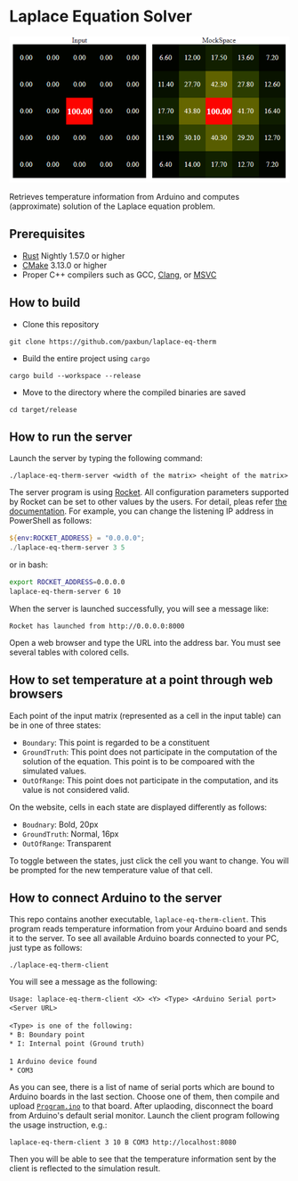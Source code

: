 # Laplace Equation Solver

![Example](./Example.png)

Retrieves temperature information from Arduino and computes (approximate) solution of the Laplace equation problem.

## Prerequisites

- [Rust](https://www.rust-lang.org/tools/install) Nightly 1.57.0 or higher
- [CMake](https://cmake.org/download/) 3.13.0 or higher
- Proper C++ compilers such as GCC, [Clang](https://releases.llvm.org/download.html), or [MSVC](https://visualstudio.microsoft.com/)

## How to build

- Clone this repository

```
git clone https://github.com/paxbun/laplace-eq-therm
```

- Build the entire project using `cargo`

```
cargo build --workspace --release
```

- Move to the directory where the compiled binaries are saved

```
cd target/release
```

## How to run the server

Launch the server by typing the following command:
```
./laplace-eq-therm-server <width of the matrix> <height of the matrix>
```

The server program is using [Rocket](https://github.com/SergioBenitez/Rocket). All configuration parameters supported by Rocket can be set to other values by the users. For detail, pleas refer [the documentation](https://rocket.rs/v0.4/guide/configuration/). For example, you can change the listening IP address in PowerShell as follows:

```powershell
${env:ROCKET_ADDRESS} = "0.0.0.0";
./laplace-eq-therm-server 3 5
```

or in bash:

```bash
export ROCKET_ADDRESS=0.0.0.0
laplace-eq-therm-server 6 10
```

When the server is launched successfully, you will see a message like:

```
Rocket has launched from http://0.0.0.0:8000
```

Open a web browser and type the URL into the address bar. You must see several tables with colored cells.

## How to set temperature at a point through web browsers

Each point of the input matrix (represented as a cell in the input table) can be in one of three states:

* `Boundary`: This point is regarded to be a constituent
* `GroundTruth`: This point does not participate in the computation of the solution of the equation. This point is to be compoared with the simulated values. 
* `OutOfRange`: This point does not participate in the computation, and its value is not considered valid.

On the website, cells in each state are displayed differently as follows:

* `Boudnary`: Bold, 20px
* `GroundTruth`: Normal, 16px
* `OutOfRange`: Transparent

To toggle between the states, just click the cell you want to change. You will be prompted for the new temperature value of that cell.

## How to connect Arduino to the server

This repo contains another executable, `laplace-eq-therm-client`. This program reads temperature information from your Arduino board and sends it to the server.
To see all available Arduino boards connected to your PC, just type as follows:

```
./laplace-eq-therm-client
```

You will see a message as the following:
```
Usage: laplace-eq-therm-client <X> <Y> <Type> <Arduino Serial port> <Server URL>

<Type> is one of the following:
* B: Boundary point
* I: Internal point (Ground truth)

1 Arduino device found
* COM3
```

As you can see, there is a list of name of serial ports which are bound to Arduino boards in the last section.
Choose one of them, then compile and upload [`Program.ino`](./Program.ino) to that board. After uplaoding, disconnect the board from Arduino's default serial monitor.
Launch the client program following the usage instruction, e.g.:
```
laplace-eq-therm-client 3 10 B COM3 http://localhost:8080
```

Then you will be able to see that the temperature information sent by the client is reflected to the simulation result.